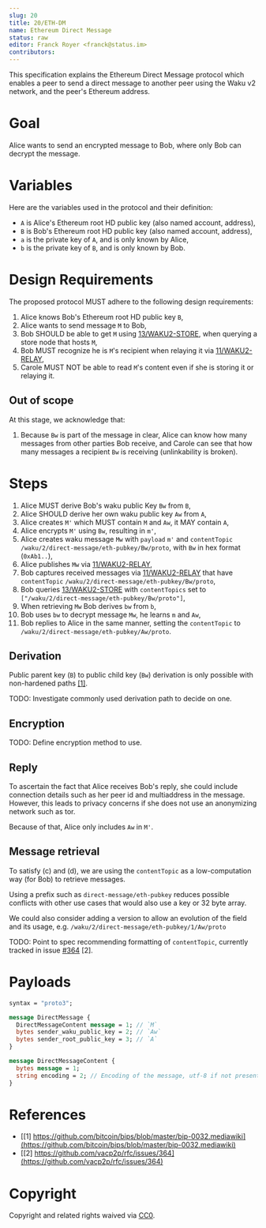 ```yaml
---
slug: 20
title: 20/ETH-DM
name: Ethereum Direct Message
status: raw
editor: Franck Royer <franck@status.im>
contributors:
---
```


This specification explains the Ethereum Direct Message protocol
which enables a peer to send a direct message to another peer
using the Waku v2 network, and the peer's Ethereum address.

# Goal

Alice wants to send an encrypted message to Bob, where only Bob can decrypt the message.

# Variables

Here are the variables used in the protocol and their definition:

- `A` is Alice's Ethereum root HD public key (also named account, address),
- `B` is Bob's Ethereum root HD public key (also named account, address),
- `a` is the private key of `A`, and is only known by Alice,
- `b` is the private key of `B`, and is only known by Bob.

# Design Requirements

The proposed protocol MUST adhere to the following design requirements:

1. Alice knows Bob's Ethereum root HD public key `B`,
2. Alice wants to send message `M` to Bob,
3. Bob SHOULD be able to get `M` using [13/WAKU2-STORE](/spec/13), when querying a store node that hosts `M`,
4. Bob MUST recognize he is `M`'s recipient when relaying it via [11/WAKU2-RELAY](/spec/11),
5. Carole MUST NOT be able to read `M`'s content even if she is storing it or relaying it.

## Out of scope

At this stage, we acknowledge that:

1. Because `Bw` is part of the message in clear,
Alice can know how many messages from other parties Bob receive,
and Carole can see that how many messages a recipient `Bw` is receiving (unlinkability is broken).

# Steps

1. Alice MUST derive Bob's waku public Key `Bw` from `B`,
2. Alice SHOULD derive her own waku public key `Aw` from `A`,
3. Alice creates `M'` which MUST contain `M` and `Aw`, it MAY contain `A`,
4. Alice encrypts `M'` using `Bw`, resulting in `m'`,
5. Alice creates waku message `Mw` with
   `payload` `m'` and
   `contentTopic` `/waku/2/direct-message/eth-pubkey/Bw/proto`,
   with `Bw` in hex format (`0xAb1..`),
6. Alice publishes `Mw` via [11/WAKU2-RELAY](/spec/11),
7. Bob captures received messages via [11/WAKU2-RELAY](/spec/11) that have `contentTopic` `/waku/2/direct-message/eth-pubkey/Bw/proto`,
8. Bob queries [13/WAKU2-STORE](/spec/13) with `contentTopics` set to `["/waku/2/direct-message/eth-pubkey/Bw/proto"]`,
9. When retrieving `Mw` Bob derives `bw` from `b`,
10. Bob uses `bw` to decrypt message `Mw`, he learns `m` and `Aw`,
11. Bob replies to Alice in the same manner, setting the `contentTopic` to `/waku/2/direct-message/eth-pubkey/Aw/proto`.

## Derivation

Public parent key (`B`) to public child key (`Bw`) derivation is only possible with non-hardened paths [\[1\]](https://github.com/bitcoin/bips/blob/master/bip-0032.mediawiki).

TODO: Investigate commonly used derivation path to decide on one.

## Encryption

TODO: Define encryption method to use.

## Reply

To ascertain the fact that Alice receives Bob's reply, she could include connection details such as her peer id and multiaddress in the message.
However, this leads to privacy concerns if she does not use an anonymizing network such as tor.

Because of that, Alice only includes `Aw` in `M'`.

## Message retrieval

To satisfy (c) and (d), we are using the `contentTopic` as a low-computation way (for Bob) to retrieve messages.

Using a prefix such as `direct-message/eth-pubkey` reduces possible conflicts with other use cases that would also use a key or 32 byte array.

We could also consider adding a version to allow an evolution of the field and its usage, e.g. `/waku/2/direct-message/eth-pubkey/1/Aw/proto`

TODO: Point to spec recommending formatting of `contentTopic`, currently tracked in issue [#364](https://github.com/vacp2p/rfc/issues/364) [2].

# Payloads

```protobuf
syntax = "proto3";

message DirectMessage {
  DirectMessageContent message = 1; // `M`
  bytes sender_waku_public_key = 2; // `Aw`
  bytes sender_root_public_key = 3; // `A`
}

message DirectMessageContent {
  bytes message = 1;
  string encoding = 2; // Encoding of the message, utf-8 if not present.
}
```

# References

- [\[1\] https://github.com/bitcoin/bips/blob/master/bip-0032.mediawiki](https://github.com/bitcoin/bips/blob/master/bip-0032.mediawiki)
- [\[2\] https://github.com/vacp2p/rfc/issues/364](https://github.com/vacp2p/rfc/issues/364)

# Copyright

Copyright and related rights waived via [CC0](https://creativecommons.org/publicdomain/zero/1.0/).
